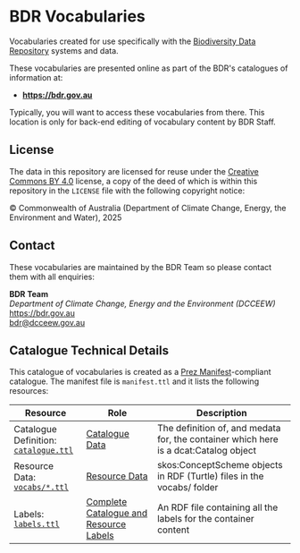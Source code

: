# BDR Vocabularies

Vocabularies created for use specifically with the [Biodiversity Data Repository](https://bdr.gov.au) systems and data.

These vocabularies are presented online as part of the BDR's catalogues of information at:

* **<https://bdr.gov.au>**

Typically, you will want to access these vocabularies from there. This location is only for back-end editing of vocabulary content by BDR Staff.

## License

The data in this repository are licensed for reuse under the [Creative Commons BY 4.0]() license, a copy of the deed of which is within this repository in the `LICENSE` file with the following copyright notice:

&copy; Commonwealth of Australia (Department of Climate Change, Energy, the Environment and Water), 2025

## Contact

These vocabularies are maintained by the BDR Team so please contact them with all enquiries:

**BDR Team**  
_Department of Climate Change, Energy and the Environment (DCCEEW)_  
<https://bdr.gov.au>  
<bdr@dcceew.gov.au>

## Catalogue Technical Details

This catalogue of vocabularies is created as a [Prez Manifest](https://prez.dev/manifest/)-compliant catalogue. The manifest file is `manifest.ttl` and it lists the following resources:

| Resource                                                                                                                                            | Role                                                                                                                | Description                                                                          |
|-----------------------------------------------------------------------------------------------------------------------------------------------------|---------------------------------------------------------------------------------------------------------------------|--------------------------------------------------------------------------------------|
| Catalogue Definition:<br />[`catalogue.ttl`](catalogue.ttl)                                                                                         | [Catalogue Data](https://prez.dev/ManifestResourceRoles/CatalogueData)                                              | The definition of, and medata for, the container which here is a dcat:Catalog object |
| Resource Data:<br />[`vocabs/*.ttl`](vocabs/*.ttl)                                                                                                  | [Resource Data](https://prez.dev/ManifestResourceRoles/ResourceData)                                                | skos:ConceptScheme objects in RDF (Turtle) files in the vocabs/ folder               |
| Labels:<br />[`labels.ttl`](labels.ttl)                                                                                                             | [Complete Catalogue and Resource Labels](https://prez.dev/ManifestResourceRoles/CompleteCatalogueAndResourceLabels) | An RDF file containing all the labels for the container content                      |